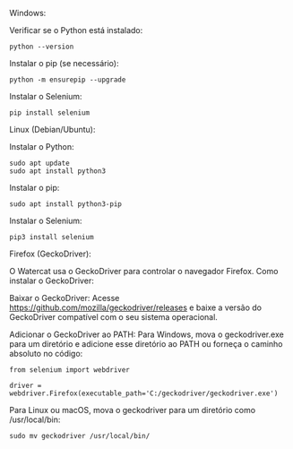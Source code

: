 Windows:

Verificar se o Python está instalado:

    python --version

Instalar o pip (se necessário):

    python -m ensurepip --upgrade

Instalar o Selenium:

    pip install selenium

Linux (Debian/Ubuntu):

Instalar o Python:

    sudo apt update
    sudo apt install python3

Instalar o pip:

    sudo apt install python3-pip

Instalar o Selenium:

    pip3 install selenium

Firefox (GeckoDriver):

O Watercat usa o GeckoDriver para controlar o navegador Firefox.
Como instalar o GeckoDriver:

Baixar o GeckoDriver: Acesse https://github.com/mozilla/geckodriver/releases e baixe a versão do GeckoDriver compatível com o seu sistema operacional.

Adicionar o GeckoDriver ao PATH: Para Windows, mova o geckodriver.exe para um diretório e adicione esse diretório ao PATH ou forneça o caminho absoluto no código:

    from selenium import webdriver

    driver = webdriver.Firefox(executable_path='C:/geckodriver/geckodriver.exe')

Para Linux ou macOS, mova o geckodriver para um diretório como /usr/local/bin:

    sudo mv geckodriver /usr/local/bin/

